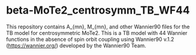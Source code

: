 # beta-MoTe2_centrosymm_TB_WF44
This repository contains A_{mn}, M_{mn}, and other Wannier90 files for the TB model for centrosymmetric MoTe2.
This is a TB model with 44 Wannier functions in the absence of spin orbit coupling using Wannier90 v.1.2 (https://wannier.org/) developed by the Wannier90 Team.
